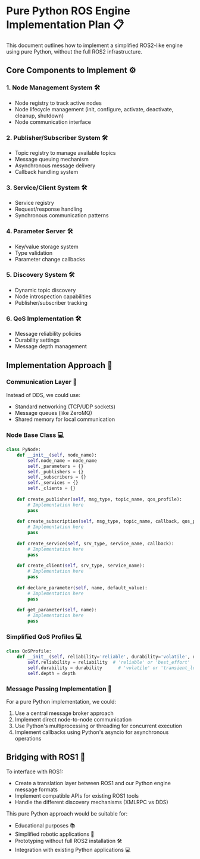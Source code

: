 # Pure Python ROS Engine Implementation Plan 📋

This document outlines how to implement a simplified ROS2-like engine using pure Python, without the full ROS2 infrastructure.

## Core Components to Implement ⚙️

### 1. Node Management System 🛠️
- Node registry to track active nodes
- Node lifecycle management (init, configure, activate, deactivate, cleanup, shutdown)
- Node communication interface

### 2. Publisher/Subscriber System 🛠️
- Topic registry to manage available topics
- Message queuing mechanism
- Asynchronous message delivery
- Callback handling system

### 3. Service/Client System 🛠️
- Service registry
- Request/response handling
- Synchronous communication patterns

### 4. Parameter Server 🛠️
- Key/value storage system
- Type validation
- Parameter change callbacks

### 5. Discovery System 🛠️
- Dynamic topic discovery
- Node introspection capabilities
- Publisher/subscriber tracking

### 6. QoS Implementation 🛠️
- Message reliability policies
- Durability settings
- Message depth management

## Implementation Approach 🎯

### Communication Layer 📡
Instead of DDS, we could use:
- Standard networking (TCP/UDP sockets)
- Message queues (like ZeroMQ)
- Shared memory for local communication

### Node Base Class 💻
```python
class PyNode:
    def __init__(self, node_name):
        self.node_name = node_name
        self._parameters = {}
        self._publishers = {}
        self._subscribers = {}
        self._services = {}
        self._clients = {}
    
    def create_publisher(self, msg_type, topic_name, qos_profile):
        # Implementation here
        pass
    
    def create_subscription(self, msg_type, topic_name, callback, qos_profile):
        # Implementation here
        pass
    
    def create_service(self, srv_type, service_name, callback):
        # Implementation here
        pass
    
    def create_client(self, srv_type, service_name):
        # Implementation here
        pass
    
    def declare_parameter(self, name, default_value):
        # Implementation here
        pass
    
    def get_parameter(self, name):
        # Implementation here
        pass
```

### Simplified QoS Profiles 💻
```python
class QoSProfile:
    def __init__(self, reliability='reliable', durability='volatile', depth=10):
        self.reliability = reliability  # 'reliable' or 'best_effort'
        self.durability = durability      # 'volatile' or 'transient_local'
        self.depth = depth
```

### Message Passing Implementation 🔄
For a pure Python implementation, we could:
1. Use a central message broker approach
2. Implement direct node-to-node communication
3. Use Python's multiprocessing or threading for concurrent execution
4. Implement callbacks using Python's asyncio for asynchronous operations

## Bridging with ROS1 🌉
To interface with ROS1:
- Create a translation layer between ROS1 and our Python engine message formats
- Implement compatible APIs for existing ROS1 tools
- Handle the different discovery mechanisms (XMLRPC vs DDS)

This pure Python approach would be suitable for:
- Educational purposes 📚
- Simplified robotic applications 🤖
- Prototyping without full ROS2 installation 🛠️
- Integration with existing Python applications 💻